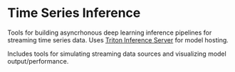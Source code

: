 # Time Series Inference
Tools for building asyncrhonous deep learning inference pipelines for streaming time series data. Uses [Triton Inference Server](https://github.com/triton-inference-server/server) for model hosting.

Includes tools for simulating streaming data sources and visualizing model output/performance.